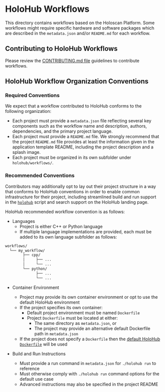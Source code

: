 # HoloHub Workflows

This directory contains workflows based on the Holoscan Platform.
Some workflows might require specific hardware and software packages which are described in the `metadata.json` and/or `README.md` for each workflow.

## Contributing to HoloHub Workflows

Please review the [CONTRIBUTING.md file](https://github.com/nvidia-holoscan/holohub/blob/main/CONTRIBUTING.md) guidelines to contribute workflows.

## HoloHub Workflow Organization Conventions

### Required Conventions

We expect that a workflow contributed to HoloHub conforms to the following organization:

- Each project must provide a `metadata.json` file reflecting several key components such as the workflow name and description, authors, dependencies, and the primary project language.
- Each project must provide a `README.md` file. We strongly recommend that the project `README.md` file provides at least the information given in the application template README, including the project description and a splash image.
- Each project must be organized in its own subfolder under `holohub/workflows/`.

### Recommended Conventions

Contributors may additionally opt to lay out their project structure in a way that conforms to HoloHub conventions in order to enable common infrastructure for their project, including streamlined build and run support in the [`holohub`](../holohub) script and search support on the HoloHub landing page.

HoloHub recommended workflow convention is as follows:

- Languages
  - Project is either C++ or Python language
  - If multiple language implementations are provided, each must be added to its own language subfolder as follows:

```bash
workflows/
  └── my_workflow/
        ├── cpp/
        │     ├── ...
        │     └── ...
        └── python/
              ├── ...
              └── ...
```

- Container Environment
  - Project may provide its own container environment or opt to use the default HoloHub environment
  - If the project specifies its own container:
    - Default project environment must be named `Dockerfile`
    - Project `Dockerfile` must be located at either:
      - The same directory as `metadata.json`, or
      - The project may provide an alternative default Dockerfile path in `metadata.json`
  - If the project does not specify a `Dockerfile` then the [default HoloHub `Dockerfile`](../Dockerfile) will be used

- Build and Run Instructions
  - Must provide a run command in `metadata.json` for `./holohub run` to reference
  - Must otherwise comply with `./holohub run` command options for the default use case
  - Advanced instructions may also be specified in the project README
